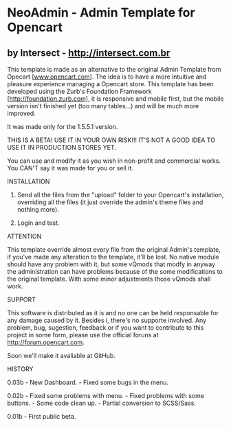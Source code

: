 
# NeoAdmin - Admin Template for Opencart
## by Intersect - http://intersect.com.br

This template is made as an alternative to the original Admin Template from Opecart [www.opencart.com].
The idea is to have a more intuitive and pleasure experience managing a Opencart store.
This template has been developed using the Zurb's Foundation Framework [http://foundation.zurb.com], it is responsive and mobile first, but the mobile version isn't finished yet (too many tables...) and will be much more improved.

It was made only for the 1.5.5.1 version.

THIS IS A BETA! USE IT IN YOUR OWN RISK!!! IT'S NOT A GOOD IDEA TO USE IT IN PRODUCTION STORES YET.

You can use and modify it as you wish in non-profit and commercial works. You CAN'T say it was made for you or sell it.

INSTALLATION

1. Send all the files from the "upload" folder to your Opencart's installation, overriding all the files (it just override the admin's theme files and nothing more).

2. Login and test.

ATTENTION

This template override almost every file from the original Admin's template, if you've made any alteration to the template, it'll be lost. No native module should have any problem with it, but some vQmods that modfy in anyway the administration can have problems because of the some modifications to the original template.
With some minor adjustments those vQmods shall work.

SUPPORT

This software is distributed as it is and no one can be held responsable for any damage caused by it. Besides i, there's no supporte involved.
Any problem, bug, sugestion, feedback or if you want to contribute to this project in some form, please use the official foruns at http://forum.opencart.com.

Soon we'll make it avaliable at GitHub.

HISTORY

0.03b - New Dashboard.
	  - Fixed some bugs in the menu.

0.02b - Fixed some problems with menu.
      - Fixed problems with some buttons.
      - Some code clean up.
      - Partial conversion to SCSS/Sass.

0.01b - First public beta.